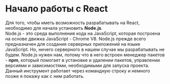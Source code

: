 # Начало работы с React
Для того, чтобы иметь возможность разрабатывать на React, необходимо для начала установить **Node.js**.  
Node.js - это среда выполнения кода на JavaScript, которая построена на основе движка JavaScript - Chrome V8. 
Node.js прежде всего предназначен для создания серверных приложений на языке JavaScript. Но, ничего серверного в нашем случае мы разрабатывать не будем. Node.js 
нужен нам, потому что в него встроен менеджер пакетов - **npm**, который помогает в установке и удалении пакетов, управлении версиями и зависимостями, 
необходимыми для запуска проекта. Данный инструмент работает через командную строку и немного позже я покажу как с ним работать.
